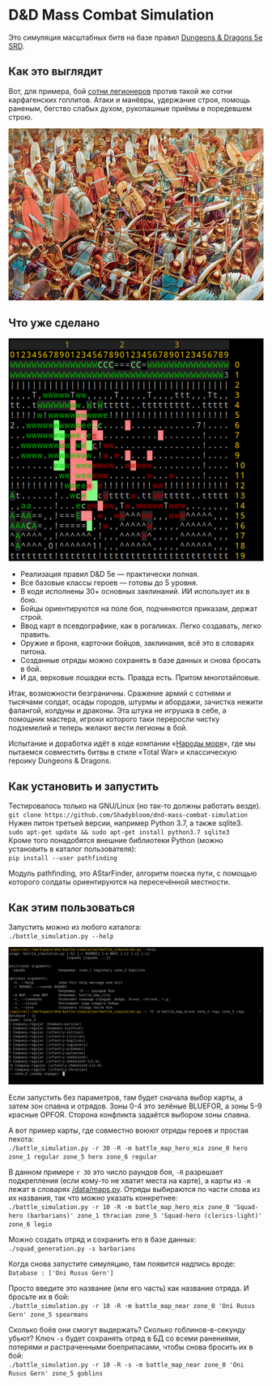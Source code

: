 # D&D Mass Combat Simulation

Это симуляция масштабных битв на базе правил [Dungeons & Dragons 5e SRD](https://www.dandwiki.com/wiki/5e_SRD:System_Reference_Document).

## Как это выглядит

Вот, для примера, бой [сотни легионеров](/video/legionary-vs-hoplites.mp4) против такой же сотни карфагенских гоплитов. Атаки и манёвры, удержание строя, помощь раненым, бегство слабых духом, рукопашные приёмы в поредевшем строю.

![Битва при Заме](/images/legio-vs-cartagos-goplites-Zama2.jpg)

## Что уже сделано

![Няши vs злодеи](/images/battle-3.png)  

- Реализация правил D&D 5e — практически полная.
- Все базовые классы героев — готовы до 5 уровня.
- В коде исполнены 30+ основных заклинаний. ИИ использует их в бою.
- Бойцы ориентируются на поле боя, подчиняются приказам, держат строй.
- Ввод карт в псевдографике, как в рогаликах. Легко создавать, легко править.
- Оружие и броня, карточки бойцов, заклинания, всё это в словарях питона.
- Созданные отряды можно сохранять в базе данных и снова бросать в бой.
- И да, верховые лошадки есть. Правда есть. Притом многотайловые.

Итак, возможности безграничны. Сражение армий с сотнями и тысячами солдат, осады городов, штурмы и абордажи, зачистка нежити фалангой, колдуны и драконы. Эта штука не игрушка в себе, а помощник мастера, игроки которого таки переросли чистку подземелий и теперь желают вести легионы в бой.

Испытание и доработка идёт в ходе компании «[Народы моря](https://github.com/Shadybloom/sea-tribes)», где мы пытаемся совместить битвы в стиле «Total War» и классическую героику Dungeons & Dragons.

## Как установить и запустить

Тестировалось только на GNU/Linux (но так-то должны работать везде).  
`git clone https://github.com/Shadybloom/dnd-mass-combat-simulation`  
Нужен питон третьей версии, например Python 3.7, а также sqlite3.  
`sudo apt-get update && sudo apt-get install python3.7 sqlite3`  
Кроме того понадобятся внешние библиотеки Python (можно установить в каталог пользователя):  
`pip install --user pathfinding`  

Модуль pathfinding, это AStarFinder, алгоритм поиска пути, с помощью которого солдаты ориентируются на пересечённой местности.

## Как этим пользоваться

Запустить можно из любого каталога:  
`./battle_simulation.py --help`

![Пример запуска](/images/simulation.png)

Если запустить без параметров, там будет сначала выбор карты, а затем зон спавна и отрядов. Зоны 0-4 это зелёные BLUEFOR, а зоны 5-9 красные OPFOR. Сторона конфликта задаётся выбором зоны спавна.  

А вот пример карты, где совместно воюют отряды героев и простая пехота:  
`./battle_simulation.py -r 30 -R -m battle_map_hero_mix zone_0 hero zone_1 regular zone_5 hero zone_6 regular`

В данном примере `r 30` это число раундов боя, `-R` разрешает подкрепления (если кому-то не хватит места на карте), а карты из `-m` лежат в словарях [/data/maps.py](/data/maps.py). Отряды выбираются по части слова из их названия, так что можно указать конкретнее:  
`./battle_simulation.py -r 10 -R -m battle_map_hero_mix zone_0 'Squad-hero (barbarians)' zone_1 thracian zone_5 'Squad-hero (clerics-light)' zone_6 legio`

Можно создать отряд и сохранить его в базе данных:  
`./squad_generation.py -s barbarians`

Когда снова запустите симуляцию, там появится надпись вроде:  
`Database : ['Oni Rusus Gern']`

Просто введите это название (или его часть) как название отряда. И бросьте их в бой:  
`./battle_simulation.py -r 10 -R -m battle_map_near zone_0 'Oni Rusus Gern' zone_5 spearmans`

Сколько боёв они смогут выдержать? Сколько гоблинов-в-секунду убьют? Ключ `-s` будет сохранять отряд в БД со всеми ранениями, потерями и растраченными боеприпасами, чтобы снова бросить их в бой:  
`./battle_simulation.py -r 10 -R -s -m battle_map_near zone_0 'Oni Rusus Gern' zone_5 goblins`
